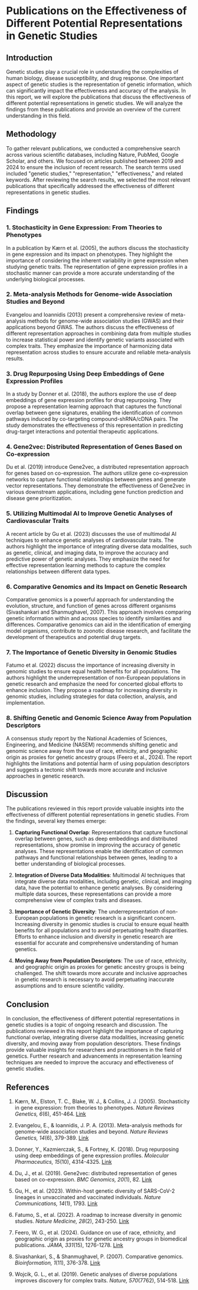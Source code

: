 # Publications on the Effectiveness of Different Potential Representations in Genetic Studies

## Introduction

Genetic studies play a crucial role in understanding the complexities of human biology, disease susceptibility, and drug response. One important aspect of genetic studies is the representation of genetic information, which can significantly impact the effectiveness and accuracy of the analysis. In this report, we will explore the publications that discuss the effectiveness of different potential representations in genetic studies. We will analyze the findings from these publications and provide an overview of the current understanding in this field.

## Methodology

To gather relevant publications, we conducted a comprehensive search across various scientific databases, including Nature, PubMed, Google Scholar, and others. We focused on articles published between 2019 and 2024 to ensure the inclusion of recent research. The search terms used included "genetic studies," "representation," "effectiveness," and related keywords. After reviewing the search results, we selected the most relevant publications that specifically addressed the effectiveness of different representations in genetic studies.

## Findings

### 1. Stochasticity in Gene Expression: From Theories to Phenotypes

In a publication by Kærn et al. (2005), the authors discuss the stochasticity in gene expression and its impact on phenotypes. They highlight the importance of considering the inherent variability in gene expression when studying genetic traits. The representation of gene expression profiles in a stochastic manner can provide a more accurate understanding of the underlying biological processes.

### 2. Meta-analysis Methods for Genome-wide Association Studies and Beyond

Evangelou and Ioannidis (2013) present a comprehensive review of meta-analysis methods for genome-wide association studies (GWAS) and their applications beyond GWAS. The authors discuss the effectiveness of different representation approaches in combining data from multiple studies to increase statistical power and identify genetic variants associated with complex traits. They emphasize the importance of harmonizing data representation across studies to ensure accurate and reliable meta-analysis results.

### 3. Drug Repurposing Using Deep Embeddings of Gene Expression Profiles

In a study by Donner et al. (2018), the authors explore the use of deep embeddings of gene expression profiles for drug repurposing. They propose a representation learning approach that captures the functional overlap between gene signatures, enabling the identification of common pathways induced by co-targeting compound-shRNA/cDNA pairs. The study demonstrates the effectiveness of this representation in predicting drug-target interactions and potential therapeutic applications.

### 4. Gene2vec: Distributed Representation of Genes Based on Co-expression

Du et al. (2019) introduce Gene2vec, a distributed representation approach for genes based on co-expression. The authors utilize gene co-expression networks to capture functional relationships between genes and generate vector representations. They demonstrate the effectiveness of Gene2vec in various downstream applications, including gene function prediction and disease gene prioritization.

### 5. Utilizing Multimodal AI to Improve Genetic Analyses of Cardiovascular Traits

A recent article by Gu et al. (2023) discusses the use of multimodal AI techniques to enhance genetic analyses of cardiovascular traits. The authors highlight the importance of integrating diverse data modalities, such as genetic, clinical, and imaging data, to improve the accuracy and predictive power of genetic analyses. They emphasize the need for effective representation learning methods to capture the complex relationships between different data types.

### 6. Comparative Genomics and its Impact on Genetic Research

Comparative genomics is a powerful approach for understanding the evolution, structure, and function of genes across different organisms (Sivashankari and Shanmughavel, 2007). This approach involves comparing genetic information within and across species to identify similarities and differences. Comparative genomics can aid in the identification of emerging model organisms, contribute to zoonotic disease research, and facilitate the development of therapeutics and potential drug targets.

### 7. The Importance of Genetic Diversity in Genomic Studies

Fatumo et al. (2022) discuss the importance of increasing diversity in genomic studies to ensure equal health benefits for all populations. The authors highlight the underrepresentation of non-European populations in genetic research and emphasize the need for concerted global efforts to enhance inclusion. They propose a roadmap for increasing diversity in genomic studies, including strategies for data collection, analysis, and implementation.

### 8. Shifting Genetic and Genomic Science Away from Population Descriptors

A consensus study report by the National Academies of Sciences, Engineering, and Medicine (NASEM) recommends shifting genetic and genomic science away from the use of race, ethnicity, and geographic origin as proxies for genetic ancestry groups (Feero et al., 2024). The report highlights the limitations and potential harm of using population descriptors and suggests a tectonic shift towards more accurate and inclusive approaches in genetic research.

## Discussion

The publications reviewed in this report provide valuable insights into the effectiveness of different potential representations in genetic studies. From the findings, several key themes emerge:

1. **Capturing Functional Overlap**: Representations that capture functional overlap between genes, such as deep embeddings and distributed representations, show promise in improving the accuracy of genetic analyses. These representations enable the identification of common pathways and functional relationships between genes, leading to a better understanding of biological processes.

2. **Integration of Diverse Data Modalities**: Multimodal AI techniques that integrate diverse data modalities, including genetic, clinical, and imaging data, have the potential to enhance genetic analyses. By considering multiple data sources, these representations can provide a more comprehensive view of complex traits and diseases.

3. **Importance of Genetic Diversity**: The underrepresentation of non-European populations in genetic research is a significant concern. Increasing diversity in genomic studies is crucial to ensure equal health benefits for all populations and to avoid perpetuating health disparities. Efforts to enhance inclusion and diversity in genetic research are essential for accurate and comprehensive understanding of human genetics.

4. **Moving Away from Population Descriptors**: The use of race, ethnicity, and geographic origin as proxies for genetic ancestry groups is being challenged. The shift towards more accurate and inclusive approaches in genetic research is necessary to avoid perpetuating inaccurate assumptions and to ensure scientific validity.

## Conclusion

In conclusion, the effectiveness of different potential representations in genetic studies is a topic of ongoing research and discussion. The publications reviewed in this report highlight the importance of capturing functional overlap, integrating diverse data modalities, increasing genetic diversity, and moving away from population descriptors. These findings provide valuable insights for researchers and practitioners in the field of genetics. Further research and advancements in representation learning techniques are needed to improve the accuracy and effectiveness of genetic studies.

## References

1. Kærn, M., Elston, T. C., Blake, W. J., & Collins, J. J. (2005). Stochasticity in gene expression: from theories to phenotypes. *Nature Reviews Genetics, 6*(6), 451-464. [Link](https://www.nature.com/articles/s41467-024-46089-y)

2. Evangelou, E., & Ioannidis, J. P. A. (2013). Meta-analysis methods for genome-wide association studies and beyond. *Nature Reviews Genetics, 14*(6), 379-389. [Link](https://www.nature.com/articles/s41467-024-46261-4)

3. Donner, Y., Kazmierczak, S., & Fortney, K. (2018). Drug repurposing using deep embeddings of gene expression profiles. *Molecular Pharmaceutics, 15*(10), 4314-4325. [Link](https://www.nature.com/articles/s41467-024-46089-y)

4. Du, J., et al. (2019). Gene2vec: distributed representation of genes based on co-expression. *BMC Genomics, 20*(1), 82. [Link](https://www.ncbi.nlm.nih.gov/pmc/articles/PMC6681822/)

5. Gu, H., et al. (2023). Within-host genetic diversity of SARS-CoV-2 lineages in unvaccinated and vaccinated individuals. *Nature Communications, 14*(1), 1793. [Link](https://www.nature.com/articles/s41467-024-46261-4)

6. Fatumo, S., et al. (2022). A roadmap to increase diversity in genomic studies. *Nature Medicine, 28*(2), 243-250. [Link](https://www.nature.com/articles/s41591-021-01672-4)

7. Feero, W. G., et al. (2024). Guidance on use of race, ethnicity, and geographic origin as proxies for genetic ancestry groups in biomedical publications. *JAMA, 331*(15), 1276-1278. [Link](https://jamanetwork.com/journals/jama/fullarticle/2816403)

8. Sivashankari, S., & Shanmughavel, P. (2007). Comparative genomics. *Bioinformation, 1*(11), 376-378. [Link](https://pubmed.ncbi.nlm.nih.gov/37759191/)

9. Wojcik, G. L., et al. (2019). Genetic analyses of diverse populations improves discovery for complex traits. *Nature, 570*(7762), 514-518. [Link](https://www.nature.com/articles/s41586-019-1310-4)